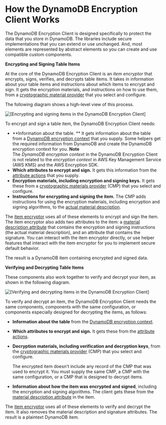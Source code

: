 # How the DynamoDB Encryption Client Works<a name="how-it-works"></a>

The DynamoDB Encryption Client is designed specifically to protect the data that you store in DynamoDB\. The libraries include secure implementations that you can extend or use unchanged\. And, most elements are represented by abstract elements so you can create and use compatible custom components\.

**Encrypting and Signing Table Items**

At the core of the DynamoDB Encryption Client is an *item encryptor* that encrypts, signs, verifies, and decrypts table items\. It takes in information about your table items and instructions about which items to encrypt and sign\. It gets the encryption materials, and instructions on how to use them, from a [cryptographic material provider](concepts.md#concept-material-provider) that you select and configure\. 

The following diagram shows a high\-level view of this process\.

![\[Encrypting and signing items in the DynamoDB Encryption Client\]](http://docs.aws.amazon.com/dynamodb-encryption-client/latest/devguide/images/arch-encrypt.png)

To encrypt and sign a table item, the DynamoDB Encryption Client needs:
+ **Information about the table\. ** It gets information about the table from a [DynamoDB encryption context](concepts.md#encryption-context) that you supply\. Some helpers get the required information from DynamoDB and create the DynamoDB encryption context for you\. 
**Note**  
The *DynamoDB encryption context* in the DynamoDB Encryption Client is not related to the *encryption context* in AWS Key Management Service \(AWS KMS\) and the AWS Encryption SDK\.
+ **Which attributes to encrypt and sign\.** It gets this information from the [attribute actions](concepts.md#attribute-actions) that you supply\.
+ **Encryption materials, including encryption and signing keys\.** It gets these from a [cryptographic materials provider](concepts.md#concept-material-provider) \(CMP\) that you select and configure\. 
+ **Instructions for encrypting and signing the item**\. The CMP adds instructions for using the encryption materials, including encryption and signing algorithms, to the [actual material description](concepts.md#material-description)\.

The [item encryptor](concepts.md#item-encryptor) uses all of these elements to encrypt and sign the item\. The item encryptor also adds two attributes to the item: a [material description attribute](concepts.md#material-description) that contains the encryption and signing instructions \(the actual material description\), and an attribute that contains the signature\. You can interact with the item encryptor directly, or use helper features that interact with the item encryptor for you to implement secure default behavior\.

The result is a DynamoDB item containing encrypted and signed data\.

**Verifying and Decrypting Table Items**

These components also work together to verify and decrypt your item, as shown in the following diagram\.

![\[Verifying and decrypting items in the DynamoDB Encryption Client\]](http://docs.aws.amazon.com/dynamodb-encryption-client/latest/devguide/images/arch-decrypt.png)

To verify and decrypt an item, the DynamoDB Encryption Client needs the same components, components with the same configuration, or components especially designed for decrypting the items, as follows:
+ **Information about the table** from the [DynamoDB encryption context](concepts.md#encryption-context)\.
+ **Which attributes to encrypt and sign\.** It gets these from the [attribute actions](concepts.md#attribute-actions)\.
+ **Decryption materials, including verification and decryption keys**, from the [cryptographic materials provider](concepts.md#concept-material-provider) \(CMP\) that you select and configure\.

  The encrypted item doesn't include any record of the CMP that was used to encrypt it\. You must supply the same CMP, a CMP with the same configuration, or a CMP that is designed to decrypt items\.
+ **Information about how the item was encrypted and signed**, including the encryption and signing algorithms\. The client gets these from the [material description attribute](concepts.md#material-description) in the item\.

The [item encryptor](concepts.md#item-encryptor) uses all of these elements to verify and decrypt the item\. It also removes the material description and signature attributes\. The result is a plaintext DynamoDB item\.